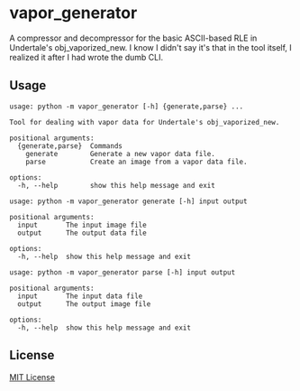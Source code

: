 # vapor_generator
A compressor and decompressor for the basic ASCII-based RLE in Undertale's obj_vaporized_new. I know I didn't say it's that in the tool itself, I realized it after I had wrote the dumb CLI.

## Usage
```
usage: python -m vapor_generator [-h] {generate,parse} ...

Tool for dealing with vapor data for Undertale's obj_vaporized_new.

positional arguments:
  {generate,parse}  Commands
    generate        Generate a new vapor data file.
    parse           Create an image from a vapor data file.

options:
  -h, --help        show this help message and exit
```
```
usage: python -m vapor_generator generate [-h] input output

positional arguments:
  input       The input image file
  output      The output data file

options:
  -h, --help  show this help message and exit
```
```
usage: python -m vapor_generator parse [-h] input output

positional arguments:
  input       The input data file
  output      The output image file

options:
  -h, --help  show this help message and exit
```

## License
[MIT License](LICENSE)